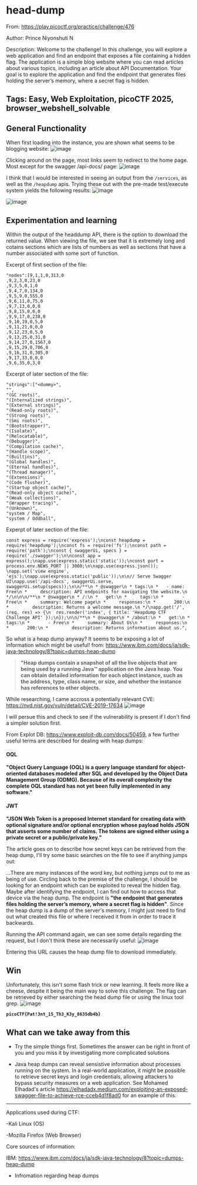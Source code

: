 <h1>head-dump</h1>

From: https://play.picoctf.org/practice/challenge/476

Author: Prince Niyonshuti N

Description: Welcome to the challenge! In this challenge, you will explore a web application and find an endpoint that exposes a file containing a hidden flag. The application is a simple blog website where you can read articles about various topics, including an article about API Documentation. Your goal is to explore the application and find the endpoint that generates files holding the server’s memory, where a secret flag is hidden.

Tags: Easy, Web Exploitation, picoCTF 2025, browser_webshell_solvable
---

<h2>General Functionality</h2>

When first loading into the instance, you are shown what seems to be blogging website:
![image](https://github.com/user-attachments/assets/4acad71d-4b8b-417e-8612-11cf6e90e1e4)

Clicking around on the page, most links seem to redirect to the home page. Most except for the swagger /api-docs/ page:
![image](https://github.com/user-attachments/assets/90c4819e-0b46-4975-bff7-d79dc55d69ec)

I think that I would be interested in seeing an output from the `/services`, as well as the `/heapdump` apis. Trying these out with the pre-made test/execute system yields the following results:
![image](https://github.com/user-attachments/assets/52d2e3db-d829-40d7-8994-bce07239d10b)

![image](https://github.com/user-attachments/assets/5c5f90c9-f7ac-42d7-858c-3613265dde03)

<h2>Experimentation and learning</h2>

Within the output of the headdump API, there is the option to download the returned value. When viewing the file, we see that it is extremely long and cotains sections which are lists of numbers as well as sections that have a number associated with some sort of function.

Excerpt of first section of the file: 

```
"nodes":[9,1,1,0,313,0
,9,2,3,0,23,0
,9,3,5,0,1,0
,9,4,7,0,134,0
,9,5,9,0,555,0
,9,6,11,0,75,0
,9,7,13,0,0,0
,9,8,15,0,0,0
,9,9,17,0,238,0
,9,10,19,0,5,0
,9,11,21,0,0,0
,9,12,23,0,5,0
,9,13,25,0,31,0
,9,14,27,0,1567,0
,9,15,29,0,706,0
,9,16,31,0,305,0
,9,17,33,0,0,0
,9,6,35,0,3,0
```

Excerpt of later section of the file:

```
"strings":["<dummy>",
"",
"(GC roots)",
"(Internalized strings)",
"(External strings)",
"(Read-only roots)",
"(Strong roots)",
"(Smi roots)",
"(Bootstrapper)",
"(Isolate)",
"(Relocatable)",
"(Debugger)",
"(Compilation cache)",
"(Handle scope)",
"(Builtins)",
"(Global handles)",
"(Eternal handles)",
"(Thread manager)",
"(Extensions)",
"(Code flusher)",
"(Startup object cache)",
"(Read-only object cache)",
"(Weak collections)",
"(Wrapper tracing)",
"(Unknown)",
"system / Map",
"system / Oddball",
```

Experpt of later section of the file:

```
const express = require('express');\nconst heapdump = require('heapdump');\nconst fs = require('fs');\nconst path = require('path');\nconst { swaggerUi, specs } = require('./swagger');\n\nconst app = express();\napp.use(express.static('static'));\nconst port = process.env.NEWS_PORT || 3000;\n\napp.use(express.json()); \napp.set('view engine', 'ejs');\napp.use(express.static('public'));\n\n// Serve Swagger UI\napp.use('/api-docs', swaggerUi.serve, swaggerUi.setup(specs));\n\n/**\n * @swagger\n * tags:\n *   - name: Free\n *     description: API endpoints for navigating the website.\n */\n\n\n/**\n * @swagger\n * /:\n *   get:\n *     tags:\n *       - Free\n *     summary: Welcome page\n *     responses:\n *       200:\n *         description: Returns a welcome message.\n */\napp.get('/', (req, res) => {\n  res.render('index', { title: 'Heapdump CTF Challenge API' });\n});\n\n/**\n * @swagger\n * /about:\n *   get:\n *     tags:\n *       - Free\n *     summary: About Us\n *     responses:\n *       200:\n *         description: Returns information about us.",
```

So what is a heap dump anyway? It seems to be exposing a lot of information which might be useful!
from: https://www.ibm.com/docs/ja/sdk-java-technology/8?topic=dumps-heap-dump

> __"Heap dumps contain a snapshot of all the live objects that are being used by a running Java™ application on the Java heap. You can obtain detailed information for each object instance, such as the address, type, class name, or size, and whether the instance has references to other objects.__

While researching, I came accross a potentially relevant CVE: https://nvd.nist.gov/vuln/detail/CVE-2019-17634
![image](https://github.com/user-attachments/assets/2c533724-251e-44d2-89d1-de563b51d90e)

I will persue this and check to see if the vulnerability is present if I don't find a simpler solution first.

From Explot DB: https://www.exploit-db.com/docs/50459, a few further useful terms are described for dealing with heap dumps:

<h4>OQL</h4>

__"Object Query Language (OQL) is a query language standard for
object-oriented databases modeled after SQL and developed by the Object
Data Management Group (ODMG). Because of its overall complexity the
complete OQL standard has not yet been fully implemented in any software."__

<h4>JWT</h4>

__"JSON Web Token is a proposed Internet standard for creating data with
optional signature and/or optional encryption whose payload holds JSON
that asserts some number of claims. The tokens are signed either using a
private secret or a public/private key."__

The article goes on to describe how secret keys can be retrieved from the heap dump, I'll try some basic searches on the file to see if anything jumps out:

...There are many instances of the word key, but nothing jumps out to me as being of use. Circling back to the premise of the challenge, I should be looking for an endpoint which can be exploited to reveal the hidden flag. Maybe after identifying the endpoint, I can find out how to access that device via the heap dump. The endpoint is __"the endpoint that generates files holding the server’s memory, where a secret flag is hidden"__. Since the heap dump is a dump of the server's memory, I might just need to find out what created this file or where I received it from in order to trace it backwards.

Running the API command again, we can see some details regarding the request, but I don't think these are necessarily useful:
![image](https://github.com/user-attachments/assets/25925664-5094-4177-a126-6ac55df57611)

Entering this URL causes the heap dump file to download immediately.


<h2> Win </h2>

Unfortunately, this isn't some flash trick or new learning. It feels more like a cheese, despite it being the main way to solve this challenge. The flag can be retrieved by either searching the head dump file or using the linux tool grep.
![image](https://github.com/user-attachments/assets/cd440bc8-241f-4ece-8799-f85c3750e2c1)

__`picoCTF{Pat!3nt_15_Th3_K3y_8635db4b}`__

<h2> What can we take away from this </h2>

- Try the simple things first. Sometimes the answer can be right in front of you and you miss it by investigating more complicated solutions
  
- Java heap dumps can reveal sensistive information about processes running on the system. In a real-world application, it might be possible to retrieve secret keys and login credentials, allowing attackers to bypass security measures on a web application. See Mohamed Elhadad's article https://elhadadx.medium.com/exploiting-an-exposed-swagger-file-to-achieve-rce-cceb4d1f8ad0 for an example of this.

---

Applications used during CTF:

-Kali Linux (OS)

-Mozilla Firefox (Web Browser)

Core sources of information:

IBM: https://www.ibm.com/docs/ja/sdk-java-technology/8?topic=dumps-heap-dump
  - Infromation regarding heap dumps
